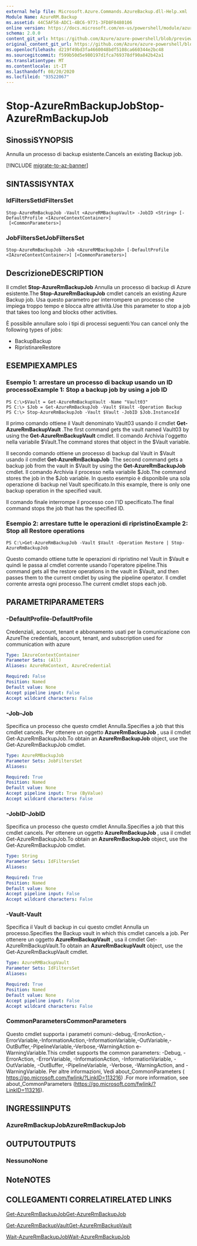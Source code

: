 ```yaml
---
external help file: Microsoft.Azure.Commands.AzureBackup.dll-Help.xml
Module Name: AzureRM.Backup
ms.assetid: 44C5AF58-ADC1-4BC6-9771-3FD8F0480106
online version: https://docs.microsoft.com/en-us/powershell/module/azurerm.backup/stop-azurermbackupjob
schema: 2.0.0
content_git_url: https://github.com/Azure/azure-powershell/blob/preview/src/ResourceManager/AzureBackup/Commands.AzureBackup/help/Stop-AzureRmBackupJob.md
original_content_git_url: https://github.com/Azure/azure-powershell/blob/preview/src/ResourceManager/AzureBackup/Commands.AzureBackup/help/Stop-AzureRmBackupJob.md
ms.openlocfilehash: d219f49bd3fa4660048bdf5108ca660344e2bc48
ms.sourcegitcommit: f599b50d5e980197d1fca769378df90a842b42a1
ms.translationtype: MT
ms.contentlocale: it-IT
ms.lasthandoff: 08/20/2020
ms.locfileid: "93522067"
---
```

# <span data-ttu-id="a490d-101">Stop-AzureRmBackupJob</span><span class="sxs-lookup"><span data-stu-id="a490d-101">Stop-AzureRmBackupJob</span></span>

## <span data-ttu-id="a490d-102">Sinossi</span><span class="sxs-lookup"><span data-stu-id="a490d-102">SYNOPSIS</span></span>
<span data-ttu-id="a490d-103">Annulla un processo di backup esistente.</span><span class="sxs-lookup"><span data-stu-id="a490d-103">Cancels an existing Backup job.</span></span>

[!INCLUDE [migrate-to-az-banner](../../includes/migrate-to-az-banner.md)]

## <span data-ttu-id="a490d-104">SINTASSI</span><span class="sxs-lookup"><span data-stu-id="a490d-104">SYNTAX</span></span>

### <span data-ttu-id="a490d-105">IdFiltersSet</span><span class="sxs-lookup"><span data-stu-id="a490d-105">IdFiltersSet</span></span>
```
Stop-AzureRmBackupJob -Vault <AzureRMBackupVault> -JobID <String> [-DefaultProfile <IAzureContextContainer>]
 [<CommonParameters>]
```

### <span data-ttu-id="a490d-106">JobFiltersSet</span><span class="sxs-lookup"><span data-stu-id="a490d-106">JobFiltersSet</span></span>
```
Stop-AzureRmBackupJob -Job <AzureRMBackupJob> [-DefaultProfile <IAzureContextContainer>] [<CommonParameters>]
```

## <span data-ttu-id="a490d-107">Descrizione</span><span class="sxs-lookup"><span data-stu-id="a490d-107">DESCRIPTION</span></span>
<span data-ttu-id="a490d-108">Il cmdlet **Stop-AzureRmBackupJob** Annulla un processo di backup di Azure esistente.</span><span class="sxs-lookup"><span data-stu-id="a490d-108">The **Stop-AzureRmBackupJob** cmdlet cancels an existing Azure Backup job.</span></span>
<span data-ttu-id="a490d-109">Usa questo parametro per interrompere un processo che impiega troppo tempo e blocca altre attività.</span><span class="sxs-lookup"><span data-stu-id="a490d-109">Use this parameter to stop a job that takes too long and blocks other activities.</span></span>

<span data-ttu-id="a490d-110">È possibile annullare solo i tipi di processi seguenti:</span><span class="sxs-lookup"><span data-stu-id="a490d-110">You can cancel only the following types of jobs:</span></span> 

- <span data-ttu-id="a490d-111">Backup</span><span class="sxs-lookup"><span data-stu-id="a490d-111">Backup</span></span>
- <span data-ttu-id="a490d-112">Ripristinare</span><span class="sxs-lookup"><span data-stu-id="a490d-112">Restore</span></span>

## <span data-ttu-id="a490d-113">ESEMPI</span><span class="sxs-lookup"><span data-stu-id="a490d-113">EXAMPLES</span></span>

### <span data-ttu-id="a490d-114">Esempio 1: arrestare un processo di backup usando un ID processo</span><span class="sxs-lookup"><span data-stu-id="a490d-114">Example 1: Stop a backup job by using a job ID</span></span>
```
PS C:\>$Vault = Get-AzureRmBackupVault -Name "Vault03" 
PS C:\> $Job = Get-AzureRmBackupJob -Vault $Vault -Operation Backup
PS C:\> Stop-AzureRmBackupJob -Vault $Vault -JobID $Job.InstanceId
```

<span data-ttu-id="a490d-115">Il primo comando ottiene il Vault denominato Vault03 usando il cmdlet **Get-AzureRmBackupVault** .</span><span class="sxs-lookup"><span data-stu-id="a490d-115">The first command gets the vault named Vault03 by using the **Get-AzureRmBackupVault** cmdlet.</span></span>
<span data-ttu-id="a490d-116">Il comando Archivia l'oggetto nella variabile $Vault.</span><span class="sxs-lookup"><span data-stu-id="a490d-116">The command stores that object in the $Vault variable.</span></span>

<span data-ttu-id="a490d-117">Il secondo comando ottiene un processo di backup dal Vault in $Vault usando il cmdlet **Get-AzureRmBackupJob** .</span><span class="sxs-lookup"><span data-stu-id="a490d-117">The second command gets a backup job from the vault in $Vault by using the **Get-AzureRmBackupJob** cmdlet.</span></span>
<span data-ttu-id="a490d-118">Il comando Archivia il processo nella variabile $Job.</span><span class="sxs-lookup"><span data-stu-id="a490d-118">The command stores the job in the $Job variable.</span></span>
<span data-ttu-id="a490d-119">In questo esempio è disponibile una sola operazione di backup nel Vault specificato.</span><span class="sxs-lookup"><span data-stu-id="a490d-119">In this example, there is only one backup operation in the specified vault.</span></span>

<span data-ttu-id="a490d-120">Il comando finale interrompe il processo con l'ID specificato.</span><span class="sxs-lookup"><span data-stu-id="a490d-120">The final command stops the job that has the specified ID.</span></span>

### <span data-ttu-id="a490d-121">Esempio 2: arrestare tutte le operazioni di ripristino</span><span class="sxs-lookup"><span data-stu-id="a490d-121">Example 2: Stop all Restore operations</span></span>
```
PS C:\>Get-AzureRmBackupJob -Vault $Vault -Operation Restore | Stop-AzureRmBackupJob
```

<span data-ttu-id="a490d-122">Questo comando ottiene tutte le operazioni di ripristino nel Vault in $Vault e quindi le passa al cmdlet corrente usando l'operatore pipeline.</span><span class="sxs-lookup"><span data-stu-id="a490d-122">This command gets all the restore operations in the vault in $Vault, and then passes them to the current cmdlet by using the pipeline operator.</span></span>
<span data-ttu-id="a490d-123">Il cmdlet corrente arresta ogni processo.</span><span class="sxs-lookup"><span data-stu-id="a490d-123">The current cmdlet stops each job.</span></span>

## <span data-ttu-id="a490d-124">PARAMETRI</span><span class="sxs-lookup"><span data-stu-id="a490d-124">PARAMETERS</span></span>

### <span data-ttu-id="a490d-125">-DefaultProfile</span><span class="sxs-lookup"><span data-stu-id="a490d-125">-DefaultProfile</span></span>
<span data-ttu-id="a490d-126">Credenziali, account, tenant e abbonamento usati per la comunicazione con Azure</span><span class="sxs-lookup"><span data-stu-id="a490d-126">The credentials, account, tenant, and subscription used for communication with azure</span></span>

```yaml
Type: IAzureContextContainer
Parameter Sets: (All)
Aliases: AzureRmContext, AzureCredential

Required: False
Position: Named
Default value: None
Accept pipeline input: False
Accept wildcard characters: False
```

### <span data-ttu-id="a490d-127">-Job</span><span class="sxs-lookup"><span data-stu-id="a490d-127">-Job</span></span>
<span data-ttu-id="a490d-128">Specifica un processo che questo cmdlet Annulla.</span><span class="sxs-lookup"><span data-stu-id="a490d-128">Specifies a job that this cmdlet cancels.</span></span>
<span data-ttu-id="a490d-129">Per ottenere un oggetto **AzureRmBackupJob** , usa il cmdlet Get-AzureRmBackupJob.</span><span class="sxs-lookup"><span data-stu-id="a490d-129">To obtain an **AzureRmBackupJob** object, use the Get-AzureRmBackupJob cmdlet.</span></span>

```yaml
Type: AzureRMBackupJob
Parameter Sets: JobFiltersSet
Aliases: 

Required: True
Position: Named
Default value: None
Accept pipeline input: True (ByValue)
Accept wildcard characters: False
```

### <span data-ttu-id="a490d-130">-JobID</span><span class="sxs-lookup"><span data-stu-id="a490d-130">-JobID</span></span>
<span data-ttu-id="a490d-131">Specifica un processo che questo cmdlet Annulla.</span><span class="sxs-lookup"><span data-stu-id="a490d-131">Specifies a job that this cmdlet cancels.</span></span>
<span data-ttu-id="a490d-132">Per ottenere un oggetto **AzureRmBackupJob** , usa il cmdlet Get-AzureRmBackupJob.</span><span class="sxs-lookup"><span data-stu-id="a490d-132">To obtain an **AzureRmBackupJob** object, use the Get-AzureRmBackupJob cmdlet.</span></span>

```yaml
Type: String
Parameter Sets: IdFiltersSet
Aliases: 

Required: True
Position: Named
Default value: None
Accept pipeline input: False
Accept wildcard characters: False
```

### <span data-ttu-id="a490d-133">-Vault</span><span class="sxs-lookup"><span data-stu-id="a490d-133">-Vault</span></span>
<span data-ttu-id="a490d-134">Specifica il Vault di backup in cui questo cmdlet Annulla un processo.</span><span class="sxs-lookup"><span data-stu-id="a490d-134">Specifies the Backup vault in which this cmdlet cancels a job.</span></span>
<span data-ttu-id="a490d-135">Per ottenere un oggetto **AzureRmBackupVault** , usa il cmdlet Get-AzureRmBackupVault.</span><span class="sxs-lookup"><span data-stu-id="a490d-135">To obtain an **AzureRmBackupVault** object, use the Get-AzureRmBackupVault cmdlet.</span></span>

```yaml
Type: AzureRMBackupVault
Parameter Sets: IdFiltersSet
Aliases: 

Required: True
Position: Named
Default value: None
Accept pipeline input: False
Accept wildcard characters: False
```

### <span data-ttu-id="a490d-136">CommonParameters</span><span class="sxs-lookup"><span data-stu-id="a490d-136">CommonParameters</span></span>
<span data-ttu-id="a490d-137">Questo cmdlet supporta i parametri comuni:-debug,-ErrorAction,-ErrorVariable,-InformationAction,-InformationVariable,-OutVariable,-OutBuffer,-PipelineVariable,-Verbose,-WarningAction e-WarningVariable.</span><span class="sxs-lookup"><span data-stu-id="a490d-137">This cmdlet supports the common parameters: -Debug, -ErrorAction, -ErrorVariable, -InformationAction, -InformationVariable, -OutVariable, -OutBuffer, -PipelineVariable, -Verbose, -WarningAction, and -WarningVariable.</span></span> <span data-ttu-id="a490d-138">Per altre informazioni, Vedi about_CommonParameters ( https://go.microsoft.com/fwlink/?LinkID=113216) .</span><span class="sxs-lookup"><span data-stu-id="a490d-138">For more information, see about_CommonParameters (https://go.microsoft.com/fwlink/?LinkID=113216).</span></span>

## <span data-ttu-id="a490d-139">INGRESSI</span><span class="sxs-lookup"><span data-stu-id="a490d-139">INPUTS</span></span>

### <span data-ttu-id="a490d-140">AzureRmBackupJob</span><span class="sxs-lookup"><span data-stu-id="a490d-140">AzureRmBackupJob</span></span>

## <span data-ttu-id="a490d-141">OUTPUT</span><span class="sxs-lookup"><span data-stu-id="a490d-141">OUTPUTS</span></span>

### <span data-ttu-id="a490d-142">Nessuno</span><span class="sxs-lookup"><span data-stu-id="a490d-142">None</span></span>

## <span data-ttu-id="a490d-143">Note</span><span class="sxs-lookup"><span data-stu-id="a490d-143">NOTES</span></span>

## <span data-ttu-id="a490d-144">COLLEGAMENTI CORRELATI</span><span class="sxs-lookup"><span data-stu-id="a490d-144">RELATED LINKS</span></span>

[<span data-ttu-id="a490d-145">Get-AzureRmBackupJob</span><span class="sxs-lookup"><span data-stu-id="a490d-145">Get-AzureRmBackupJob</span></span>](./Get-AzureRmBackupJob.md)

[<span data-ttu-id="a490d-146">Get-AzureRmBackupVault</span><span class="sxs-lookup"><span data-stu-id="a490d-146">Get-AzureRmBackupVault</span></span>](./Get-AzureRmBackupVault.md)

[<span data-ttu-id="a490d-147">Wait-AzureRmBackupJob</span><span class="sxs-lookup"><span data-stu-id="a490d-147">Wait-AzureRmBackupJob</span></span>](./Wait-AzureRmBackupJob.md)


